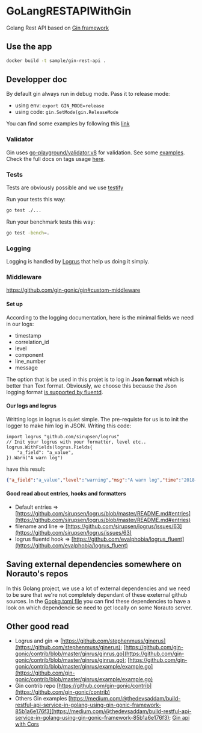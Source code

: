 # GoLangRESTAPIWithGin

Golang Rest API based on [Gin framework](https://github.com/gin-gonic/gin)

## Use the app

```bash
docker build -t sample/gin-rest-api .
```

## Developper doc

By default gin always run in debug mode. Pass it to release mode:

* using env:   `export GIN_MODE=release`
* using code:  `gin.SetMode(gin.ReleaseMode`

You can find some examples by following this [link](https://github.com/gin-gonic/gin#api-examples)

### Validator

Gin uses [go-playground/validator.v8](https://github.com/go-playground/validator) for validation. See some [examples](https://github.com/gin-gonic/gin#model-binding-and-validation). Check the full docs on tags usage [here](https://godoc.org/gopkg.in/go-playground/validator.v8#hdr-Baked_In_Validators_and_Tags).

### Tests

Tests are obviously possible and we use [testify](https://godoc.org/github.com/stretchr/testify)

Run your tests this way:

```bash
go test ./...
```

Run your benchmark tests this way:

```bash
go test -bench=.
```

### Logging

Logging is handled by [Logrus](https://github.com/sirupsen/logrus) that help us doing it simply.

### Middleware

https://github.com/gin-gonic/gin#custom-middleware

#### Set up

According to the logging documentation, here is the minimal fields we need in our logs:

* timestamp
* correlation_id
* level
* component
* line_number
* message

The option that is be used in this projet is to log in **Json format** which is better than Text format.
Obviously, we choose this because the Json logging format [is supported by fluentd](https://docs.fluentd.org/v1.0/articles/parser_json).

#### Our logs and logrus

Writting logs in logrus is quiet simple. The pre-requiste for us is to init the logger to make him log in JSON.
Writing this code:

```golang
import logrus "github.com/sirupsen/logrus"
// Init your logrus with your formatter, level etc..
logrus.WithFields(logrus.Fields{
    "a_field": "a_value",
}).Warn("A warn log")
```

have this result:

```json
{"a_field":"a_value","level":"warning","msg":"A warn log","time":"2018-02-23T17:51:39+01:00"}
```

#### Good read about entries, hooks and  formatters

* Default entries => [https://github.com/sirupsen/logrus/blob/master/README.md#entries](https://github.com/sirupsen/logrus/blob/master/README.md#entries)
* filename and line => [https://github.com/sirupsen/logrus/issues/63](https://github.com/sirupsen/logrus/issues/63)
* logrus fluentd hook => [https://github.com/evalphobia/logrus_fluent](https://github.com/evalphobia/logrus_fluent)

## Saving external dependencies somewhere on Norauto's repos

In this Golang project, we use a lot of external dependencies and we need to be sure that we're not completely dependant of these exeternal github sources.
In the [Gopkg.toml file](Gopkg.toml) you can find these dependencies to have a look on which dependencie se need to get locally on some Norauto server.

## Other good read

* Logrus and gin => [https://github.com/stephenmuss/ginerus](https://github.com/stephenmuss/ginerus); [https://github.com/gin-gonic/contrib/blob/master/ginrus/ginrus.go](https://github.com/gin-gonic/contrib/blob/master/ginrus/ginrus.go); [https://github.com/gin-gonic/contrib/blob/master/ginrus/example/example.go](https://github.com/gin-gonic/contrib/blob/master/ginrus/example/example.go)
* Gin contrib repo [https://github.com/gin-gonic/contrib](https://github.com/gin-gonic/contrib)
* Others Gin examples [https://medium.com/@thedevsaddam/build-restful-api-service-in-golang-using-gin-gonic-framework-85b1a6e176f3](https://medium.com/@thedevsaddam/build-restful-api-service-in-golang-using-gin-gonic-framework-85b1a6e176f3); [Gin api with Cors](https://gist.github.com/345161974/b62ad14be916aa7d348a1e7f1c02d72f)
